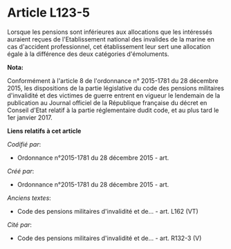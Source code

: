 # Article L123-5

Lorsque les pensions sont inférieures aux allocations que les intéressés auraient reçues de l'Etablissement national des
invalides de la marine en cas d'accident professionnel, cet établissement leur sert une allocation égale à la différence des
deux catégories d'émoluments.

**Nota:**

Conformément à l'article 8 de l'ordonnance n° 2015-1781 du 28 décembre 2015, les dispositions de la partie législative du
code des pensions militaires d'invalidité et des victimes de guerre entrent en vigueur le lendemain de la publication au
Journal officiel de la République française du décret en Conseil d'Etat relatif à la partie réglementaire dudit code, et au
plus tard le 1er janvier 2017.

**Liens relatifs à cet article**

_Codifié par_:

  - Ordonnance n°2015-1781 du 28 décembre 2015 - art.

_Créé par_:

  - Ordonnance n°2015-1781 du 28 décembre 2015 - art.

_Anciens textes_:

  - Code des pensions militaires d'invalidité et de... - art. L162 (VT)

_Cité par_:

  - Code des pensions militaires d'invalidité et de... - art. R132-3 (V)

